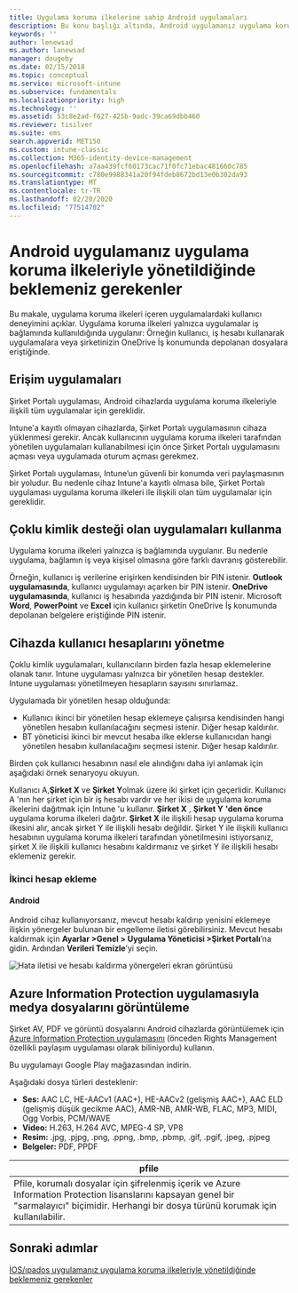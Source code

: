 ```yaml
---
title: Uygulama koruma ilkelerine sahip Android uygulamaları
description: Bu konu başlığı altında, Android uygulamanız uygulama koruma ilkeleriyle yönetildiğinde neler bekleyebileceğiniz açıklanır.
keywords: ''
author: lenewsad
ms.author: lanewsad
manager: dougeby
ms.date: 02/15/2018
ms.topic: conceptual
ms.service: microsoft-intune
ms.subservice: fundamentals
ms.localizationpriority: high
ms.technology: ''
ms.assetid: 53c8e2ad-f627-425b-9adc-39ca69dbb460
ms.reviewer: tisilver
ms.suite: ems
search.appverid: MET150
ms.custom: intune-classic
ms.collection: M365-identity-device-management
ms.openlocfilehash: a7aa439fcf60173cac71f0fc71ebac481660c785
ms.sourcegitcommit: c780e9988341a20f94fdeb8672bd13e0b302da93
ms.translationtype: MT
ms.contentlocale: tr-TR
ms.lasthandoff: 02/20/2020
ms.locfileid: "77514702"
---
```

# <a name="what-to-expect-when-your-android-app-is-managed-by-app-protection-policies"></a>Android uygulamanız uygulama koruma ilkeleriyle yönetildiğinde beklemeniz gerekenler

Bu makale, uygulama koruma ilkeleri içeren uygulamalardaki kullanıcı deneyimini açıklar. Uygulama koruma ilkeleri yalnızca uygulamalar iş bağlamında kullanıldığında uygulanır: Örneğin kullanıcı, iş hesabı kullanarak uygulamalara veya şirketinizin OneDrive İş konumunda depolanan dosyalara eriştiğinde.

## <a name="access-apps"></a>Erişim uygulamaları

Şirket Portalı uygulaması, Android cihazlarda uygulama koruma ilkeleriyle ilişkili tüm uygulamalar için gereklidir.

Intune'a kayıtlı olmayan cihazlarda, Şirket Portalı uygulamasının cihaza yüklenmesi gerekir. Ancak kullanıcının uygulama koruma ilkeleri tarafından yönetilen uygulamaları kullanabilmesi için önce Şirket Portalı uygulamasını açması veya uygulamada oturum açması gerekmez.

Şirket Portalı uygulaması, Intune’un güvenli bir konumda veri paylaşmasının bir yoludur. Bu nedenle cihaz Intune'a kayıtlı olmasa bile, Şirket Portalı uygulaması uygulama koruma ilkeleri ile ilişkili olan tüm uygulamalar için gereklidir.

## <a name="use-apps-with-multi-identity-support"></a>Çoklu kimlik desteği olan uygulamaları kullanma

Uygulama koruma ilkeleri yalnızca iş bağlamında uygulanır. Bu nedenle uygulama, bağlamın iş veya kişisel olmasına göre farklı davranış gösterebilir.

Örneğin, kullanıcı iş verilerine erişirken kendisinden bir PIN istenir. **Outlook uygulamasında**, kullanıcı uygulamayı açarken bir PIN istenir. **OneDrive uygulamasında**, kullanıcı iş hesabında yazdığında bir PIN istenir. Microsoft **Word**, **PowerPoint** ve **Excel** için kullanıcı şirketin OneDrive İş konumunda depolanan belgelere eriştiğinde PIN istenir.

## <a name="manage-user-accounts-on-the-device"></a>Cihazda kullanıcı hesaplarını yönetme

Çoklu kimlik uygulamaları, kullanıcıların birden fazla hesap eklemelerine olanak tanır.  Intune uygulaması yalnızca bir yönetilen hesap destekler.  Intune uygulaması yönetilmeyen hesapların sayısını sınırlamaz.

Uygulamada bir yönetilen hesap olduğunda:

* Kullanıcı ikinci bir yönetilen hesap eklemeye çalışırsa kendisinden hangi yönetilen hesabın kullanılacağını seçmesi istenir.  Diğer hesap kaldırılır.
* BT yöneticisi ikinci bir mevcut hesaba ilke eklerse kullanıcıdan hangi yönetilen hesabın kullanılacağını seçmesi istenir.  Diğer hesap kaldırılır.

Birden çok kullanıcı hesabının nasıl ele alındığını daha iyi anlamak için aşağıdaki örnek senaryoyu okuyun.

Kullanıcı A,**Şirket X** ve **Şirket Y**olmak üzere iki şirket için geçerlidir. Kullanıcı A 'nın her şirket için bir iş hesabı vardır ve her ikisi de uygulama koruma ilkelerini dağıtmak için Intune 'u kullanır. **Şirket X** , **Şirket Y** **'den önce** uygulama koruma ilkeleri dağıtır. **Şirket X** ile ilişkili hesap uygulama koruma ilkesini alır, ancak şirket Y ile ilişkili hesabı değildir. Şirket Y ile ilişkili kullanıcı hesabının uygulama koruma ilkeleri tarafından yönetilmesini istiyorsanız, şirket X ile ilişkili kullanıcı hesabını kaldırmanız ve şirket Y ile ilişkili hesabı eklemeniz gerekir.

### <a name="add-a-second-account"></a>İkinci hesap ekleme

#### <a name="android"></a>Android

Android cihaz kullanıyorsanız, mevcut hesabı kaldırıp yenisini eklemeye ilişkin yönergeler bulunan bir engelleme iletisi görebilirsiniz.  Mevcut hesabı kaldırmak için **Ayarlar &gt;Genel &gt; Uygulama Yöneticisi &gt;Şirket Portalı**’na gidin. Ardından **Verileri Temizle**’yi seçin.

![Hata iletisi ve hesabı kaldırma yönergeleri ekran görüntüsü](./media/end-user-mam-apps-android/Android_SwitchUser.png)

## <a name="view-media-files-with-the-azure-information-protection-app"></a>Azure Information Protection uygulamasıyla medya dosyalarını görüntüleme

Şirket AV, PDF ve görüntü dosyalarını Android cihazlarda görüntülemek için [Azure Information Protection uygulamasını](https://play.google.com/store/apps/details?id=com.microsoft.ipviewer) (önceden Rights Management özellikli paylaşım uygulaması olarak biliniyordu) kullanın.

Bu uygulamayı Google Play mağazasından indirin.  

Aşağıdaki dosya türleri desteklenir:

* **Ses:** AAC LC, HE-AACv1 (AAC+), HE-AACv2 (gelişmiş AAC+), AAC ELD (gelişmiş düşük gecikme AAC), AMR-NB, AMR-WB, FLAC, MP3, MIDI, Ogg Vorbis, PCM/WAVE
* **Video:** H.263, H.264 AVC, MPEG-4 SP, VP8
* **Resim:** .jpg, .pjpg, .png, .ppng, .bmp, .pbmp, .gif, .pgif, .jpeg, .pjpeg
* **Belgeler:** PDF, PPDF

|**pfile**|
|----|
|Pfile, korumalı dosyalar için şifrelenmiş içerik ve Azure Information Protection lisanslarını kapsayan genel bir "sarmalayıcı" biçimidir. Herhangi bir dosya türünü korumak için kullanılabilir.|

## <a name="next-steps"></a>Sonraki adımlar
[İOS/ıpados uygulamanız uygulama koruma ilkeleriyle yönetildiğinde beklemeniz gerekenler](end-user-mam-apps-ios.md)
